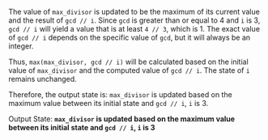 The value of `max_divisor` is updated to be the maximum of its current value and the result of `gcd // i`. Since `gcd` is greater than or equal to 4 and `i` is 3, `gcd // i` will yield a value that is at least `4 // 3`, which is 1. The exact value of `gcd // i` depends on the specific value of `gcd`, but it will always be an integer. 

Thus, `max(max_divisor, gcd // i)` will be calculated based on the initial value of `max_divisor` and the computed value of `gcd // i`. The state of `i` remains unchanged.

Therefore, the output state is: `max_divisor` is updated based on the maximum value between its initial state and `gcd // i`, `i` is 3.

Output State: **`max_divisor` is updated based on the maximum value between its initial state and `gcd // i`, `i` is 3**